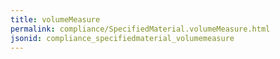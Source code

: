 ```yaml
---
title: volumeMeasure
permalink: compliance/SpecifiedMaterial.volumeMeasure.html
jsonid: compliance_specifiedmaterial_volumemeasure
---
```

